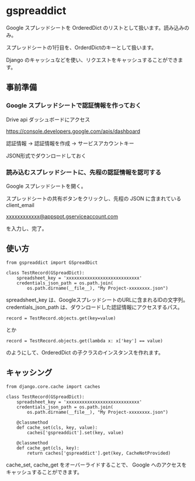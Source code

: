 # gspreaddict


Google スプレッドシートを OrderedDict のリストとして扱います。読み込みのみ。

スプレッドシートの1行目を、OrderdDictのキーとして扱います。

Django のキャッシュなどを使い、リクエストをキャッシュすることができます。


## 事前準備

### Google スプレッドシートで認証情報を作っておく

Drive api ダッシュボードにアクセス

https://console.developers.google.com/apis/dashboard

認証情報 → 認証情報を作成 → サービスアカウントキー

JSON形式でダウンロードしておく


### 読み込むスプレッドシートに、先程の認証情報を認可する

Google スプレッドシートを開く。

スプレッドシートの共有ボタンをクリックし、先程の JSON に含まれている client_email

xxxxxxxxxxxx@appspot.gserviceaccount.com

を入力し、完了。


## 使い方

    from gspreaddict import GSpreadDict

    class TestRecord(GSpreadDict):
        spreadsheet_key = 'xxxxxxxxxxxxxxxxxxxxxxxxxxxx'
        credentials_json_path = os.path.join(
            os.path.dirname(__file__), "My Project-xxxxxxxx.json")

spreadsheet_key は、GoogleスプレッドシートのURLに含まれるIDの文字列。
credentials_json_path は、ダウンロードした認証情報にアクセスするパス。

    record = TestRecord.objects.get(key=value)

とか

    record = TestRecord.objects.get(lambda x: x['key'] == value)

のようにして、OrderedDict の子クラスのインスタンスを作れます。


## キャッシング

    from django.core.cache import caches

    class TestRecord(GSpreadDict):
        spreadsheet_key = 'xxxxxxxxxxxxxxxxxxxxxxxxxxxx'
        credentials_json_path = os.path.join(
            os.path.dirname(__file__), "My Project-xxxxxxxx.json")

        @classmethod
        def cache_set(cls, key, value):
            caches['gspreaddict'].set(key, value)
    
        @classmethod
        def cache_get(cls, key):
            return caches['gspreaddict'].get(key, CacheNotProvided)

cache_set, cache_get をオーバーライドすることで、
Google へのアクセスをキャッシュすることができます。
